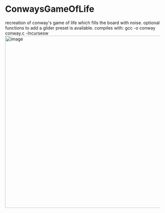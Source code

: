 # ConwaysGameOfLife
recreation of conway's game of life which fills the board with noise. optional functions to add a glider preset is available.
compiles with: gcc -o conway conway.c -lncursesw
<img width="560" alt="image" src="https://user-images.githubusercontent.com/92940760/147505242-2dd64d75-7be2-4fd4-ae93-7b5f1b8689db.png">
